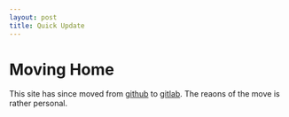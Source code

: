 ```yaml
---
layout: post
title: Quick Update 
---
```


# Moving Home

This site has since moved from [github](http://www.github.com) to [gitlab](http://www.gitlab.com). The reaons of the move is rather personal. 

 


